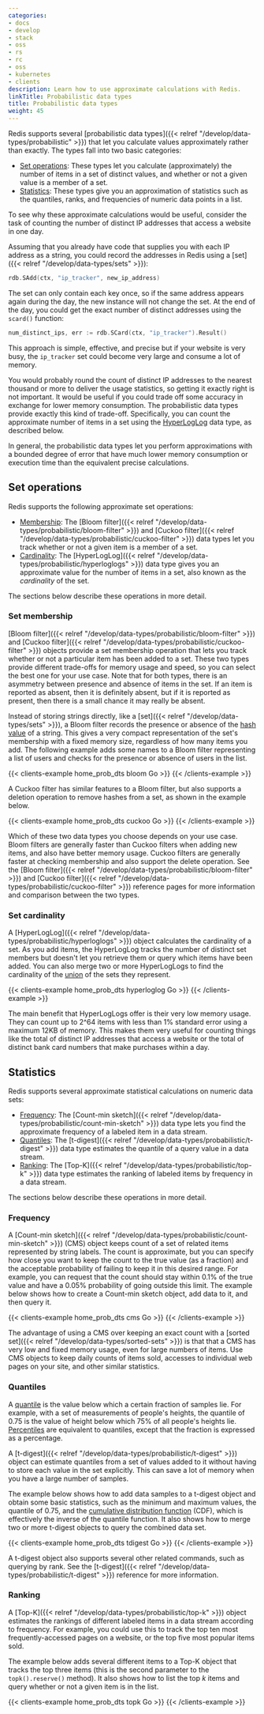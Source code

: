 ```yaml
---
categories:
- docs
- develop
- stack
- oss
- rs
- rc
- oss
- kubernetes
- clients
description: Learn how to use approximate calculations with Redis.
linkTitle: Probabilistic data types
title: Probabilistic data types
weight: 45
---
```


Redis supports several
[probabilistic data types]({{< relref "/develop/data-types/probabilistic" >}})
that let you calculate values approximately rather than exactly.
The types fall into two basic categories:

-   [Set operations](#set-operations): These types let you calculate (approximately)
    the number of items in a set of distinct values, and whether or not a given value is
    a member of a set.
-   [Statistics](#statistics): These types give you an approximation of
    statistics such as the quantiles, ranks, and frequencies of numeric data points in
    a list.

To see why these approximate calculations would be useful, consider the task of
counting the number of distinct IP addresses that access a website in one day.

Assuming that you already have code that supplies you with each IP
address as a string, you could record the addresses in Redis using
a [set]({{< relref "/develop/data-types/sets" >}}):

```go
rdb.SAdd(ctx, "ip_tracker", new_ip_address)
```

The set can only contain each key once, so if the same address
appears again during the day, the new instance will not change
the set. At the end of the day, you could get the exact number of
distinct addresses using the `scard()` function:

```go
num_distinct_ips, err := rdb.SCard(ctx, "ip_tracker").Result()
```

This approach is simple, effective, and precise but if your website
is very busy, the `ip_tracker` set could become very large and consume
a lot of memory.

You would probably round the count of distinct IP addresses to the
nearest thousand or more to deliver the usage statistics, so
getting it exactly right is not important. It would be useful
if you could trade off some accuracy in exchange for lower memory
consumption. The probabilistic data types provide exactly this kind of
trade-off. Specifically, you can count the approximate number of items in a
set using the [HyperLogLog](#set-cardinality) data type, as described below.

In general, the probabilistic data types let you perform approximations with a
bounded degree of error that have much lower memory consumption or execution
time than the equivalent precise calculations.

## Set operations

Redis supports the following approximate set operations:

-   [Membership](#set-membership): The
    [Bloom filter]({{< relref "/develop/data-types/probabilistic/bloom-filter" >}}) and
    [Cuckoo filter]({{< relref "/develop/data-types/probabilistic/cuckoo-filter" >}})
    data types let you track whether or not a given item is a member of a set.
-   [Cardinality](#set-cardinality): The
    [HyperLogLog]({{< relref "/develop/data-types/probabilistic/hyperloglogs" >}})
    data type gives you an approximate value for the number of items in a set, also
    known as the *cardinality* of the set.

The sections below describe these operations in more detail.

### Set membership

[Bloom filter]({{< relref "/develop/data-types/probabilistic/bloom-filter" >}}) and
[Cuckoo filter]({{< relref "/develop/data-types/probabilistic/cuckoo-filter" >}})
objects provide a set membership operation that lets you track whether or not a
particular item has been added to a set. These two types provide different
trade-offs for memory usage and speed, so you can select the best one for your
use case. Note that for both types, there is an asymmetry between presence and
absence of items in the set. If an item is reported as absent, then it is definitely
absent, but if it is reported as present, then there is a small chance it may really be
absent.

Instead of storing strings directly, like a [set]({{< relref "/develop/data-types/sets" >}}),
a Bloom filter records the presence or absence of the
[hash value](https://en.wikipedia.org/wiki/Hash_function) of a string.
This gives a very compact representation of the
set's membership with a fixed memory size, regardless of how many items you
add. The following example adds some names to a Bloom filter representing
a list of users and checks for the presence or absence of users in the list.

{{< clients-example home_prob_dts bloom Go >}}
{{< /clients-example >}}

A Cuckoo filter has similar features to a Bloom filter, but also supports
a deletion operation to remove hashes from a set, as shown in the example below.

{{< clients-example home_prob_dts cuckoo Go >}}
{{< /clients-example >}}

Which of these two data types you choose depends on your use case.
Bloom filters are generally faster than Cuckoo filters when adding new items,
and also have better memory usage. Cuckoo filters are generally faster
at checking membership and also support the delete operation. See the
[Bloom filter]({{< relref "/develop/data-types/probabilistic/bloom-filter" >}}) and
[Cuckoo filter]({{< relref "/develop/data-types/probabilistic/cuckoo-filter" >}})
reference pages for more information and comparison between the two types.

### Set cardinality

A [HyperLogLog]({{< relref "/develop/data-types/probabilistic/hyperloglogs" >}})
object calculates the cardinality of a set. As you add
items, the HyperLogLog tracks the number of distinct set members but
doesn't let you retrieve them or query which items have been added.
You can also merge two or more HyperLogLogs to find the cardinality of the
[union](https://en.wikipedia.org/wiki/Union_(set_theory)) of the sets they
represent.

{{< clients-example home_prob_dts hyperloglog Go >}}
{{< /clients-example >}}

The main benefit that HyperLogLogs offer is their very low
memory usage. They can count up to 2^64 items with less than
1% standard error using a maximum 12KB of memory. This makes
them very useful for counting things like the total of distinct
IP addresses that access a website or the total of distinct
bank card numbers that make purchases within a day.

## Statistics

Redis supports several approximate statistical calculations
on numeric data sets:

-   [Frequency](#frequency): The
    [Count-min sketch]({{< relref "/develop/data-types/probabilistic/count-min-sketch" >}})
    data type lets you find the approximate frequency of a labeled item in a data stream.
-   [Quantiles](#quantiles): The
    [t-digest]({{< relref "/develop/data-types/probabilistic/t-digest" >}})
    data type estimates the quantile of a query value in a data stream.
-   [Ranking](#ranking): The
    [Top-K]({{< relref "/develop/data-types/probabilistic/top-k" >}}) data type
    estimates the ranking of labeled items by frequency in a data stream.

The sections below describe these operations in more detail.

### Frequency

A [Count-min sketch]({{< relref "/develop/data-types/probabilistic/count-min-sketch" >}})
(CMS) object keeps count of a set of related items represented by
string labels. The count is approximate, but you can specify
how close you want to keep the count to the true value (as a fraction)
and the acceptable probability of failing to keep it in this
desired range. For example, you can request that the count should
stay within 0.1% of the true value and have a 0.05% probability
of going outside this limit. The example below shows how to create
a Count-min sketch object, add data to it, and then query it.

{{< clients-example home_prob_dts cms Go >}}
{{< /clients-example >}}

The advantage of using a CMS over keeping an exact count with a
[sorted set]({{< relref "/develop/data-types/sorted-sets" >}})
is that that a CMS has very low and fixed memory usage, even for
large numbers of items. Use CMS objects to keep daily counts of
items sold, accesses to individual web pages on your site, and
other similar statistics.

### Quantiles

A [quantile](https://en.wikipedia.org/wiki/Quantile) is the value
below which a certain fraction of samples lie. For example, with
a set of measurements of people's heights, the quantile of 0.75 is
the value of height below which 75% of all people's heights lie.
[Percentiles](https://en.wikipedia.org/wiki/Percentile) are equivalent
to quantiles, except that the fraction is expressed as a percentage.

A [t-digest]({{< relref "/develop/data-types/probabilistic/t-digest" >}})
object can estimate quantiles from a set of values added to it
without having to store each value in the set explicitly. This can
save a lot of memory when you have a large number of samples.

The example below shows how to add data samples to a t-digest
object and obtain some basic statistics, such as the minimum and
maximum values, the quantile of 0.75, and the 
[cumulative distribution function](https://en.wikipedia.org/wiki/Cumulative_distribution_function)
(CDF), which is effectively the inverse of the quantile function. It also
shows how to merge two or more t-digest objects to query the combined
data set.

{{< clients-example home_prob_dts tdigest Go >}}
{{< /clients-example >}}

A t-digest object also supports several other related commands, such
as querying by rank. See the
[t-digest]({{< relref "/develop/data-types/probabilistic/t-digest" >}})
reference for more information.

### Ranking

A [Top-K]({{< relref "/develop/data-types/probabilistic/top-k" >}})
object estimates the rankings of different labeled items in a data
stream according to frequency. For example, you could use this to
track the top ten most frequently-accessed pages on a website, or the
top five most popular items sold.

The example below adds several different items to a Top-K object
that tracks the top three items (this is the second parameter to
the `topk().reserve()` method). It also shows how to list the
top *k* items and query whether or not a given item is in the
list.

{{< clients-example home_prob_dts topk Go >}}
{{< /clients-example >}}
